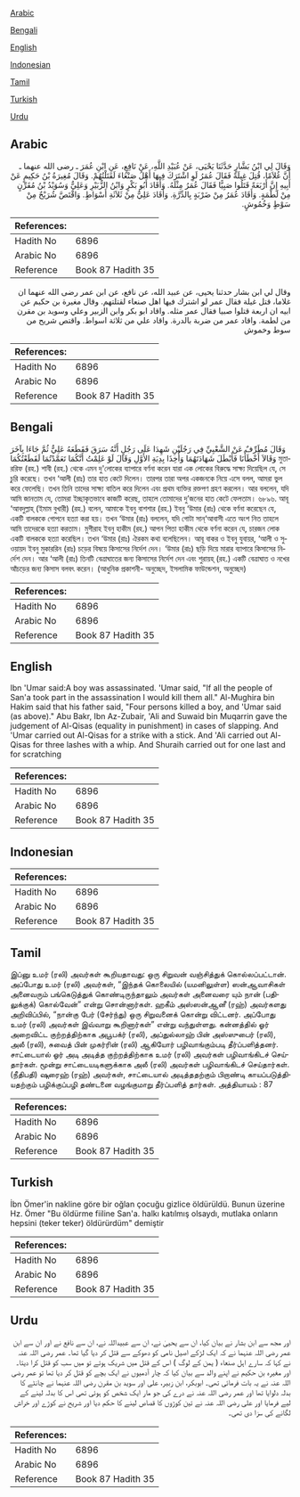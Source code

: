 [Arabic](#arabic)

[Bengali](#bengali)

[English](#english)

[Indonesian](#indonesian)

[Tamil](#tamil)

[Turkish](#turkish)

[Urdu](#urdu)

## Arabic


<div dir="rtl" lang="ar" style={{fontSize:'larger',backgroundColor:'#f8f9fa',padding:20}}>
وَقَالَ لِي ابْنُ بَشَّارٍ حَدَّثَنَا يَحْيَى، عَنْ عُبَيْدِ اللَّهِ، عَنْ نَافِعٍ، عَنِ ابْنِ عُمَرَ ـ رضى الله عنهما ـ أَنَّ غُلاَمًا، قُتِلَ غِيلَةً فَقَالَ عُمَرُ لَوِ اشْتَرَكَ فِيهَا أَهْلُ صَنْعَاءَ لَقَتَلْتُهُمْ‏.‏ وَقَالَ مُغِيرَةُ بْنُ حَكِيمٍ عَنْ أَبِيهِ إِنَّ أَرْبَعَةً قَتَلُوا صَبِيًّا فَقَالَ عُمَرُ مِثْلَهُ‏.‏ وَأَقَادَ أَبُو بَكْرٍ وَابْنُ الزُّبَيْرِ وَعَلِيٌّ وَسُوَيْدُ بْنُ مُقَرِّنٍ مِنْ لَطْمَةٍ‏.‏ وَأَقَادَ عُمَرُ مِنْ ضَرْبَةٍ بِالدِّرَّةِ‏.‏ وَأَقَادَ عَلِيٌّ مِنْ ثَلاَثَةِ أَسْوَاطٍ‏.‏ وَاقْتَصَّ شُرَيْحٌ مِنْ سَوْطٍ وَخُمُوشٍ‏.‏
</div>
<div style={{backgroundColor:'#f8f9fa',padding:20, marginBottom: 10}}><table> <thead> <tr> <th>References:</th> <th></th> </tr> </thead> <tbody><tr><td>Hadith No</td><td>6896</td></tr><tr><td>Arabic No</td><td>6896</td></tr><tr><td>Reference</td><td>Book 87 Hadith 35</td></tr></tbody></table></div>


<div dir="rtl" lang="ar" style={{fontSize:'larger',backgroundColor:'#f8f9fa',padding:20}}>
وقال لي ابن بشار حدثنا يحيى، عن عبيد الله، عن نافع، عن ابن عمر رضى الله عنهما ان غلاما، قتل غيلة فقال عمر لو اشترك فيها اهل صنعاء لقتلتهم. وقال مغيرة بن حكيم عن ابيه ان اربعة قتلوا صبيا فقال عمر مثله. واقاد ابو بكر وابن الزبير وعلي وسويد بن مقرن من لطمة. واقاد عمر من ضربة بالدرة. واقاد علي من ثلاثة اسواط. واقتص شريح من سوط وخموش
</div>
<div style={{backgroundColor:'#f8f9fa',padding:20, marginBottom: 10}}><table> <thead> <tr> <th>References:</th> <th></th> </tr> </thead> <tbody><tr><td>Hadith No</td><td>6896</td></tr><tr><td>Arabic No</td><td>6896</td></tr><tr><td>Reference</td><td>Book 87 Hadith 35</td></tr></tbody></table></div>

## Bengali


<div dir="ltr" lang="bn" style={{fontSize:'larger',backgroundColor:'#f8f9fa',padding:20}}>
وَقَالَ مُطَرِّفٌ عَنْ الشَّعْبِيِّ فِي رَجُلَيْنِ شَهِدَا عَلَى رَجُلٍ أَنَّهُ سَرَقَ فَقَطَعَهُ عَلِيٌّ ثُمَّ جَاءَا بِآخَرَ وَقَالاَ أَخْطَأْنَا فَأَبْطَلَ شَهَادَتَهُمَا وَأُخِذَا بِدِيَةِ الأَوَّلِ وَقَالَ لَوْ عَلِمْتُ أَنَّكُمَا تَعَمَّدْتُمَا لَقَطَعْتُكُمَا মুতাররিফ (রহ.) শাবী (রহ.) থেকে এমন দু'লোকের ব্যাপারে বর্ণনা করেন যারা এক লোকের বিরুদ্ধে সাক্ষ্য দিয়েছিল যে, সে চুরি করেছে। তখন ‘আলী (রাঃ) তার হাত কেটে দিলেন। তারপর তারা অপর একজনকে নিয়ে এসে বলল, আমরা ভুল করে ফেলেছি। তখন তিনি তাদের সাক্ষ্য বাতিল করে দিলেন এবং প্রথম ব্যক্তির রক্তপণ গ্রহণ করলেন। আর বললেন, যদি আমি জানতাম যে, তোমরা ইচ্ছাকৃতভাবে কাজটি করেছ, তাহলে তোমাদের দু’জনের হাত কেটে ফেলতাম। ৬৮৯৬. আবূ ‘আবদুল্লাহ্ (ইমাম বুখারী) (রহ.) বলেন, আমাকে ইবনু বাশশার (রহ.) ইবনু ‘উমার (রাঃ) থেকে বর্ণনা করেছেন যে, একটি বালককে গোপনে হত্যা করা হয়। তখন ‘উমার (রাঃ) বললেন, যদি গোটা সান্‘আবাসী এতে অংশ নিত তাহলে আমি তাদেরকে হত্যা করতাম। মুগীরাহ ইবনু হাকীম (রহ.) আপন পিতা হাকীম থেকে বর্ণনা করেন যে, চারজন লোক একটি বালককে হত্যা করেছিল। তখন ‘উমার (রাঃ) ঐরকম কথা বলেছিলেন। আবূ বাকর ও ইবনু যুবায়র, ‘আলী ও সুওয়ায়দ ইবনু মুকাররিন (রাঃ) চড়ের বিষয়ে কিসাসের নির্দেশ দেন। ‘উমার (রাঃ) ছড়ি দিয়ে মারার ব্যাপারে কিসাসের নির্দেশ দেন। আর ‘আলী (রাঃ) তিনটি বেত্রাঘাতের জন্য কিসাসের নির্দেশ দেন এবং শুরায়হ্ (রহ.) একটি বেত্রাঘাত ও নখের আঁচড়ের জন্য কিসাস বলবৎ করেন। (আধুনিক প্রকাশনী- অনুচ্ছেদ, ইসলামিক ফাউন্ডেশন, অনুচ্ছেদ)
</div>
<div style={{backgroundColor:'#f8f9fa',padding:20, marginBottom: 10}}><table> <thead> <tr> <th>References:</th> <th></th> </tr> </thead> <tbody><tr><td>Hadith No</td><td>6896</td></tr><tr><td>Arabic No</td><td>6896</td></tr><tr><td>Reference</td><td>Book 87 Hadith 35</td></tr></tbody></table></div>

## English


<div dir="ltr" lang="en" style={{fontSize:'larger',backgroundColor:'#f8f9fa',padding:20}}>
Ibn 'Umar said:A boy was assassinated. 'Umar said, "If all the people of San'a took part in the assassination I would kill them all." Al-Mughira bin Hakim said that his father said, "Four persons killed a boy, and 'Umar said (as above)." Abu Bakr, Ibn Az-Zubair, 'Ali and Suwaid bin Muqarrin gave the judgement of Al-Qisas (equality in punishment) in cases of slapping. And 'Umar carried out Al-Qisas for a strike with a stick. And 'Ali carried out Al-Qisas for three lashes with a whip. And Shuraih carried out for one last and for scratching
</div>
<div style={{backgroundColor:'#f8f9fa',padding:20, marginBottom: 10}}><table> <thead> <tr> <th>References:</th> <th></th> </tr> </thead> <tbody><tr><td>Hadith No</td><td>6896</td></tr><tr><td>Arabic No</td><td>6896</td></tr><tr><td>Reference</td><td>Book 87 Hadith 35</td></tr></tbody></table></div>

## Indonesian


<div dir="ltr" lang="id" style={{fontSize:'larger',backgroundColor:'#f8f9fa',padding:20}}>

</div>
<div style={{backgroundColor:'#f8f9fa',padding:20, marginBottom: 10}}><table> <thead> <tr> <th>References:</th> <th></th> </tr> </thead> <tbody><tr><td>Hadith No</td><td>6896</td></tr><tr><td>Arabic No</td><td>6896</td></tr><tr><td>Reference</td><td>Book 87 Hadith 35</td></tr></tbody></table></div>

## Tamil


<div dir="ltr" lang="ta" style={{fontSize:'larger',backgroundColor:'#f8f9fa',padding:20}}>
இப்னு உமர் (ரலி) அவர்கள் கூறியதாவது: ஒரு சிறுவன் வஞ்சித்துக் கொல்லப்பட்டான். அப்போது உமர் (ரலி) அவர்கள், “இந்தக் கொலையில் (யமனிலுள்ள) ஸன்ஆவாசிகள் அனைவரும் பங்கெடுத்துக் கொண்டிருந்தாலும் அவர்கள் அனைவரை யும் நான் (பதிலுக்குக்) கொல்வேன்” என்று சொன்னார்கள். ஹகீம் அஸ்ஸன்ஆனீ (ரஹ்) அவர்களது அறிவிப்பில், “நான்கு பேர் (சேர்ந்து) ஒரு சிறுவனைக் கொன்று விட்டனர். அப்போது உமர் (ரலி) அவர்கள் இவ்வாறு கூறினார்கள்” என்று வந்துள்ளது. கன்னத்தில் ஓர் அறைவிட்ட குற்றத்திற்காக அபூபக்ர் (ரலி), அப்துல்லாஹ் பின் அஸ்ஸுபைர் (ரலி), அலீ (ரலி), சுவைத் பின் முகர்ரின் (ரலி) ஆகியோர் பழிவாங்கும்படி தீர்ப்பளித்தனர். சாட்டையால் ஓர் அடி அடித்த குற்றத்திற்காக உமர் (ரலி) அவர்கள் பழிவாங்கிடச் செய்தார்கள். மூன்று சாட்டையடிகளுக்காக அலீ (ரலி) அவர்கள் பழிவாங்கிடச் செய்தார்கள். (நீதிபதி) ஷுரைஹ் (ரஹ்) அவர்கள், சாட்டையால் அடித்ததற்கும் பிறாண்டி காயப்படுத்தியதற்கும் பழிக்குப்பழி தண்டனை வழங்குமாறு தீர்ப்பளித் தார்கள். அத்தியாயம் : 87
</div>
<div style={{backgroundColor:'#f8f9fa',padding:20, marginBottom: 10}}><table> <thead> <tr> <th>References:</th> <th></th> </tr> </thead> <tbody><tr><td>Hadith No</td><td>6896</td></tr><tr><td>Arabic No</td><td>6896</td></tr><tr><td>Reference</td><td>Book 87 Hadith 35</td></tr></tbody></table></div>

## Turkish


<div dir="ltr" lang="tr" style={{fontSize:'larger',backgroundColor:'#f8f9fa',padding:20}}>
İbn Ömer'in nakline göre bir oğlan çocuğu gizlice öldürüldü. Bunun üzerine Hz. Ömer "Bu öldürme fiiline San'a. halkı katılmış olsaydı, mutlaka onların hepsini (teker teker) öldürürdüm" demiştir
</div>
<div style={{backgroundColor:'#f8f9fa',padding:20, marginBottom: 10}}><table> <thead> <tr> <th>References:</th> <th></th> </tr> </thead> <tbody><tr><td>Hadith No</td><td>6896</td></tr><tr><td>Arabic No</td><td>6896</td></tr><tr><td>Reference</td><td>Book 87 Hadith 35</td></tr></tbody></table></div>

## Urdu


<div dir="rtl" lang="ur" style={{fontSize:'larger',backgroundColor:'#f8f9fa',padding:20}}>
اور مجھ سے ابن بشار نے بیان کیا، ان سے یحییٰ نے، ان سے عبیداللہ نے، ان سے نافع نے اور ان سے ابن عمر رضی اللہ عنہما نے کہ ایک لڑکے اصیل نامی کو دھوکے سے قتل کر دیا گیا تھا۔ عمر رضی اللہ عنہ نے کہا کہ سارے اہل صنعاء ( یمن کے لوگ ) اس کے قتل میں شریک ہوتے تو میں سب کو قتل کرا دیتا۔ اور مغیرہ بن حکیم نے اپنے والد سے بیان کیا کہ چار آدمیوں نے ایک بچے کو قتل کر دیا تھا تو عمر رضی اللہ عنہ نے یہ بات فرمائی تھی۔ ابوبکر، ابن زبیر، علی اور سوید بن مقرن رضی اللہ عنہما نے چانٹے کا بدلہ دلوایا تھا اور عمر رضی اللہ عنہ نے درے کی جو مار ایک شخص کو ہوئی تھی اس کا بدلہ لینے کے لیے فرمایا اور علی رضی اللہ عنہ نے تین کوڑوں کا قصاص لینے کا حکم دیا اور شریح نے کوڑے اور خراش لگانے کی سزا دی تھی۔
</div>
<div style={{backgroundColor:'#f8f9fa',padding:20, marginBottom: 10}}><table> <thead> <tr> <th>References:</th> <th></th> </tr> </thead> <tbody><tr><td>Hadith No</td><td>6896</td></tr><tr><td>Arabic No</td><td>6896</td></tr><tr><td>Reference</td><td>Book 87 Hadith 35</td></tr></tbody></table></div>